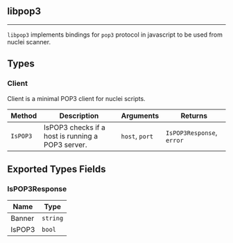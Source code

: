 ## libpop3 
---


`libpop3` implements bindings for `pop3` protocol in javascript
to be used from nuclei scanner.



## Types

### Client

 Client is a minimal POP3 client for nuclei scripts.

| Method | Description | Arguments | Returns |
|--------|-------------|-----------|---------|
| `IsPOP3` |  IsPOP3 checks if a host is running a POP3 server. | `host`, `port` | `IsPOP3Response`, `error` |




## Exported Types Fields
### IsPOP3Response

| Name | Type | 
|--------|-------------|
| Banner | `string` |
| IsPOP3 | `bool` |
